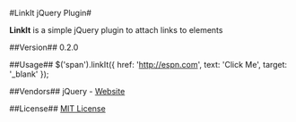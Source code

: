 #LinkIt jQuery Plugin#

**LinkIt** is a simple jQuery plugin to attach links to elements

##Version##
0.2.0

##Usage##
    $('span').linkIt({
        href: 'http://espn.com',
        text: 'Click Me',
        target: '_blank'
    });

##Vendors##
jQuery - [Website](http://jquery.com)

##License##
[MIT License](http://opensource.org/licenses/MIT)